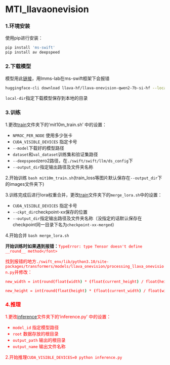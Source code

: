 # MTI_llavaonevision

### 1.环境安装
使用pip进行安装：
```bash
pip install 'ms-swift'
pip install av deepspeed
```
### 2.下载模型
模型用此[链接](https://huggingface.co/llava-hf/llava-onevision-qwen2-7b-si-hf)，用lmms-lab在ms-swift框架下会报错  
```bash
huggingface-cli download llava-hf/llava-onevision-qwen2-7b-si-hf --local-dir ./llava-hf/llava-onevision-qwen2-7b-si-hf
```
`local-dir`指定下载模型保存到本地的目录
### 3.训练
1.更改[train](https://github.com/magfox26/MTI_llavaonevision/tree/main/train)文件夹下的‘mit10m_train.sh’ 中的设置：  
- `NPROC_PER_NODE` 使用多少张卡
- `CUDA_VISIBLE_DEVICES` 指定卡号
- `--model`下载好的模型路径
- `dataset`和`val_dataset`训练集和验证集路径
- `--deepspeed`zero2路径，在`./swift/swift/llm/ds_config`下
- `--output_dir`指定输出路径及文件夹名称

2.开始训练 `bash mit10m_train.sh`(train_loss等图片默认保存在`--output_dir`下的images文件夹下)  

3.训练完成后进行lora权重合并，更改[train](https://github.com/magfox26/MTI_llavaonevision/tree/main/train)文件夹下的`merge_lora.sh`中的设置：  

- `CUDA_VISIBLE_DEVICES` 指定卡号
- `--ckpt_dir`checkpoint-xx保存的位置
- `--output_dir`指定输出路径及文件夹名称（没指定的话默认保存在checkpoint同一目录下名为`checkpoint-xx-merged`）
  
4.开始合并 `bash merge_lora.sh`

**开始训练时如果遇到报错：**<font color="red">`TypeError: type Tensor doesn't define __round__ method</font>`  

找到报错的地方`./swift_env/lib/python3.10/site-packages/transformers/models/llava_onevision/processing_llava_onevision.py`并修改：  
```bash
new_width = int(round(float(width) * (float(current_height) / float(height)), 7))
```
```bash
new_height = int(round(float(height) * (float(current_width) / float(width)), 7))
```
### 4.推理
1.更改[inference](https://github.com/magfox26/MTI_llavaonevision/tree/main/inference)文件夹下的‘inference.py’ 中的设置：   
- `model_id` 指定模型路径
- `root` 数据存放的根目录
- `output_path` 输出的根目录
- `output_name` 输出文件名称
  
2.开始推理`CUDA_VISIBLE_DEVICES=0 python inference.py`






